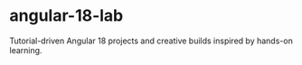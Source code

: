 # angular-18-lab
Tutorial-driven Angular 18 projects and creative builds inspired by hands-on learning.
